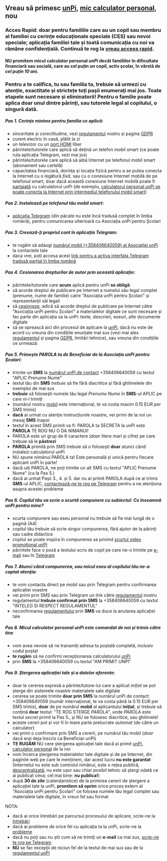 ## Vreau să primesc [unPi](https://www.unpi.ro/), [mic calculator personal](http://pc.unpi.ro/), nou

### Acces Rapid: **doar** pentru familiile care au un copil sau membru al familiei cu cerințe educaționale speciale (CES) sau nevoi speciale; aplicația familiei tale și toată comunicația cu noi va rămâne confidențială. Continuă te rog la [vreau access rapid](https://start.unpi.ro/vreau/rapid/).

#### NU **promitem** micul calculator personal _unPi_ decât familiilor în dificultate financiară sau socială, care au cel puțin un copil, **activ școlar**, în vârstă de _cel puțin 10 ani_.

### Pentru a te califica, tu sau familia ta, trebuie să urmezi cu atenție, exactitate și strictețe **toți** pașii enumerați mai jos. **Toate** etapele sunt necesare și eliminatorii! Pentru o familie poate aplica doar unul dintre părinți, sau tutorele legal al copilului, o singură dată.

##### Pas 1. Cerințe minime pentru familia ce aplică:
- sinceritate și corectitudine, vezi [regulamentul](http://regulament.unpi.ro) nostru și pagina [GDPR](http://gdpr.unpi.ro/)
- curent electric în casă, plătit la zi
- un televizor cu un [port HDMI](https://en.wikipedia.org/wiki/HDMI) liber
- părintele/tutorele care aplică să dețină un telefon mobil smart (ce poate rula aplicația Telegram, vezi mai jos)
- părintele/tutorele care aplică să aibă Internet pe telefonul mobil smart (abonament sau cartelă)
- capacitatea financiară, dorința și locația fizică pentru a se putea conecta la Internet cu o legătură _fixă_, sau cu o conexiune Internet mobilă de pe telefonul smart, doar dacă această conexiune Internet mobilă poate fi [partajată](https://dexonline.ro/definitie/partaja) cu calculatorul unPi (de exemplu, [calculatorul personal unPi se poate conecta la Internet prin intermediul telefonului mobil smart](https://www.youtube.com/watch?v=g9VJny5jjt0))

##### Pas 2. Instalează pe telefonul tău mobil smart:
- [aplicația Telegram](https://telegram.org/apps) (din păcate nu este încă tradusă complet în limba română), pentru comunicarea ulterioară cu Asociația unPi pentru Școlari

##### Pas 3. Creează-ți propriul cont în aplicația Telegram:
- te rugăm să adaugi [numărul mobil (+358406640059) al Asociației unPi](tel:+358406640059) la contactele tale
- daca vrei, poți accesa acest [link pentru a activa interfața Telegram tradusă parțial în limba română](https://t.me/setlanguage/ro-beta)

##### Pas 4. Cesionarea drepturilor de autor prin această aplicație:
- părintele/tutorele care **acum** aplică pentru unPi **se obligă**:
- să acorde dreptul de publicare pe Internet a numelui său legal complet (prenume, nume de familie) catre "Asociația unPi pentru Școlari" și reprezentanții săi legali
- să [cesioneze](https://dexonline.ro/definitie/cesiona), adică să acorde dreptul de publicare pe Internet către "Asociația unPi pentru Școlari" a materialelor digitale ce sunt necesare și fac parte din aplicația sa la unPi: texte, descrieri, eseuri, alte documente digitale
- să se oprească aici din procesul de aplicare la [unPi](https://www.unpi.ro/), dacă nu este de acord cu vreuna din condițiile enunțate mai sus (vezi mai ales [regulamentul](http://regulament.unpi.ro/) și pagina [GDPR](http://gdpr.unpi.ro/), limitări tehnice), sau vreuna din condițiile ce urmează:

##### Pas 5. Primește PAROLA ta de Beneficiar de la Asociația unPi pentru Școlari:
- trimite un **SMS** la [numărul unPi de contact](tel:+358406640059) +358406640059 cu textul "APLIC Prenume Nume"
- textul tău din **SMS** _trebuie_ să fie fără diacritice și fără ghilimelele din exemplul de mai sus
- **trebuie** să folosești numele tău legal _Prenume Nume_ în **SMS**-ul APLIC pe care ni-l trimiți
- (numărul nostru [mobil](tel:+358406640059) este internațional, te va costa maxim 0.15 EUR per SMS trimis)
- **dacă** ai urmat cu atenție instrucțiunile noastre, vei primi de la noi un mesaj **SMS** înapoi
- textul în acest SMS primit va fi: PAROLA ta SECRETA la unPi este **PAROLA** TE ROG NU O DA NIMANUI!
- PAROLA este un grup de 6 caractere (_doar_ litere mari și cifre) pe care trebuie să le **păstrezi**
- **PAROLA** primită prin SMS trebuie să o folosești **doar** atunci când instalezi calculatorul unPi
- NU spune nimănui PAROLA ta! Este personală și unică pentru fiecare aplicant unPi în parte!
- dacă uiți PAROLA, ne poți trimite un alt SMS cu textul "APLIC Prenume Nume" (ca la Pas 5.)
- dacă ai urmat Pașii 3., 4. și 5. dar nu ai primit PAROLA după ce ai trimis **SMS**-ul APLIC, [contactează-ne te rog pe Telegram](https://t.me/unpi_ong) pentru a ne atenționa asupra acestei probleme

##### Pas 6. Copilul tău va scrie o scurtă compunere cu subiectul: Ce înseamnă unPi pentru mine?
- scurta compunere sau eseu personal nu trebuie să fie mai lungă de o pagină (A4)
- copilul tău trebuie să scrie singur compunerea, fără ajutor de la părinți sau cadre didactice
- copilul se poate inspira în compunerea sa privind [scurtul video promotional unPi](https://start.unpi.ro/ong/promo/)
- părintele face o poză a textului scris de copil pe care ne-o trimite pe [e-mail](mailto:aplic@unpi.ro) sau în [Telegram](https://t.me/unpi_ong)

##### Pas 7. Atunci când compunerea, sau micul eseu al copilului tău ne-a captat atenția:
- te vom contacta direct pe mobil sau prin Telegram pentru confirmarea aplicației voastre
- vei primi prin SMS sau prin Telegram un link către [regulamentul](http://regulament.unpi.ro) nostru
- regulamentul **trebuie confirmat prin SMS** la +358406640059 cu textul "INTELEG SI RESPECT REGULAMENTUL"
- neconfirmarea [regulamentului](http://regulament.unpi.ro) prin **SMS** va duce la anularea aplicației tale

##### Pas 8. Micul calculator personal unPi este comandat de noi și trimis către tine
- vom avea nevoie să ne transmiți adresa ta poștală completă, inclusiv codul poștal
- **te rugăm** să ne confirmi recepționarea calculatorului [unPi](http://pc.unpi.ro/)
- prin **SMS** la +358406640059 cu textul "AM PRIMIT UNPI"

##### Pas 9. Ștergerea aplicației tale și a datelor aferente:
- doar la cererea expresă a părinte/tutore-lui care a aplicat _inițial_ se pot șterge din sistemele noastre materialele sale digitale
- cererea se poate trimite **doar prin SMS** la numărul unPi de contact: +358406640059 (număr internațional, te va costa până la 0.15 EUR per SMS trimis), **doar** de pe numărul **mobil** al aplicantului **inițial**, și trebuie să conțină **doar** textul: "TE ROG STERGE _PAROLA_", unde _PAROLA_ este textul _secret_ primit la Pas 5., și NU se folosesc diacritice, sau ghilimele!
- aceste cereri pot și vor fi în mare parte prelucrate _automat_ (de către un calculator)
- vei primi o confirmare prin SMS a cererii, pe numărul tău mobil (_doar_ dacă erai deja înscris ca Beneficiar unPi)
- **TE RUGĂM** NU cere ștergerea aplicației tale dacă ai primit [unPi, calculator personal](http://pc.unpi.ro/) de la noi
- vom încerca ștergerea materialelor tale digitale și de pe Internet, din paginile web pe care le menținem, dar acest lucru **nu este garantat** (Internetul nu este sub controlul nimănui, este o rețea publică, [descentralizată](https://dexonline.ro/definitie/descentralizat); nu este ușor sau chiar posibil tehnic să ștergi odată ce ai publicat ceva; cel mai bine: **nu publica!**)
- după **30 de zile** (calendaristice) de la primirea cererii de ștergere a aplicației tale la unPi, **promitem să oprim** orice proces extern al "Asociația unPi pentru Școlari" ce folosea numele tău legal complet sau materialele tale digitale, în vreun fel sau format

NOTA:
- dacă ai orice întrebări pe parcursul procesului de aplicare, scrie-ne la [întrebări](mailto:intrebari@unpi.ro)
- dacă ai probleme de orice fel cu aplicația ta la unPi, scrie-ne la [probleme](mailto:probleme@unpi.ro)
- dacă nu poți sau nu știi cum să ne trimiți un **e-mail** ca mai sus, [scrie-ne te rog pe Telegram](https://t.me/unpi_ong)
- **NU** se fac excepții de niciun fel de la textul de mai sus sau de la [regulamentul unPi](http://regulament.unpi.ro/)
